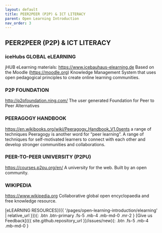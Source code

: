 ```yaml
---
layout: default
title: PEER2PEER (P2P) & ICT LITERACY
parent: Open Learning Introduction
nav_order: 3
---
```


## PEER2PEER (P2P) & ICT LITERACY


### iceHubs GLOBAL eLEARNING
jHUB eLearning materials: https://www.icebauhaus-elearning.de 
Based on the Moodle (https://moodle.org) Knowledge Management System that uses open pedagogical principles to create online learning communities.

### P2P FOUNDATION 
http://p2pfoundation.ning.com/
The user generated Foundation for Peer to Peer Alternatives

### PEERAGOGY HANDBOOK
https://en.wikibooks.org/wiki/Peeragogy_Handbook_V1.0sents a range of techniques 
Peeragogy is another word for “peer learning”. A range of techniques for self-motivated learners to connect with each other and develop stronger communities and collaborations.

### PEER-TO-PEER UNIVERSITY (P2PU)
https://courses.p2pu.org/en/
A university for the web. Built by an open community.

### WIKIPEDIA
https://www.wikipedia.org 
Collaborative global open encyclopaedia and free knowledge resource.

[eLEARNING RESOURCES]({{ '/pages/open-learning-introduction/elearning' | relative_url }}){: .btn .btn-primary .fs-5 .mb-4 .mb-md-0 .mr-2 } [Give us Feedback]({{ site.github.repository_url }}/issues/new){: .btn .fs-5 .mb-4 .mb-md-0 }

